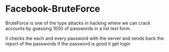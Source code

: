 # Facebook-BruteForce

BruteForce is one of the type attacks in hacking where we can crack accounts by guessing  1000 of  passwords 
 in a list text form.  
 
 it checks the each and every password with the server and sends back the report of the passwords 
 if the password is good  it get login 
